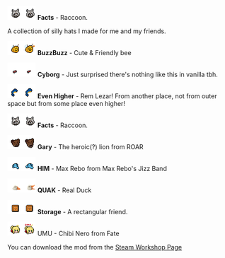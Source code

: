 ![Banner Image](https://github.com/Nosler/kerfluffle-hat-pack/blob/main/ExportedHats/facts.png?raw=true) **Facts** - Raccoon.


A collection of silly hats I made for me and my friends.

![BuzzBuzz](https://github.com/Nosler/kerfluffle-hat-pack/blob/main/ExportedHats/buzzbuzz.png?raw=true) **BuzzBuzz** - Cute & Friendly bee

![Cyborg](https://github.com/Nosler/kerfluffle-hat-pack/blob/main/ExportedHats/cyborg.png?raw=true) **Cyborg** - Just surprised there's nothing like this in vanilla tbh.

![Even Higher](https://github.com/Nosler/kerfluffle-hat-pack/blob/main/ExportedHats/rem.png?raw=true) **Even Higher** - Rem Lezar! From another place, not from outer space but from some place even higher!

![Facts](https://github.com/Nosler/kerfluffle-hat-pack/blob/main/ExportedHats/facts.png?raw=true) **Facts** - Raccoon.

![Gary](https://github.com/Nosler/kerfluffle-hat-pack/blob/main/ExportedHats/gary.png?raw=true) **Gary** - The heroic(?) lion from ROAR

![HIM](https://github.com/Nosler/kerfluffle-hat-pack/blob/main/ExportedHats/him.png?raw=true) **HIM** - Max Rebo from Max Rebo's Jizz Band

![QUAK](https://github.com/Nosler/kerfluffle-hat-pack/blob/main/ExportedHats/quak.png?raw=true) **QUAK** - Real Duck

![Storage](https://github.com/Nosler/kerfluffle-hat-pack/blob/main/ExportedHats/box.png?raw=true) **Storage** - A rectangular friend.


![UMU](https://github.com/Nosler/kerfluffle-hat-pack/blob/main/ExportedHats/umu.png?raw=true) UMU - Chibi Nero from Fate


You can download the mod from the [Steam Workshop Page](https://steamcommunity.com/sharedfiles/filedetails/?id=2877204259)